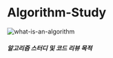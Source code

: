 # Algorithm-Study
![what-is-an-algorithm](https://user-images.githubusercontent.com/50011528/103641766-95fc6680-4f95-11eb-860d-0f86e1de6dfe.png)


##### 알고리즘 스터디 및 코드 리뷰 목적

